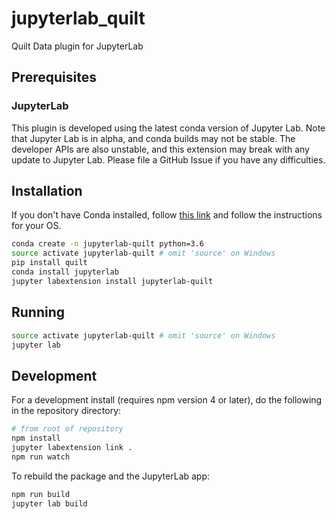 # jupyterlab_quilt

Quilt Data plugin for JupyterLab

## Prerequisites

### JupyterLab
This plugin is developed using the latest conda version of Jupyter Lab. Note that Jupyter Lab is in alpha, and conda builds may not be stable. The developer APIs are also unstable, and this extension may break with any update to Jupyter Lab. Please file a GitHub Issue if you have any difficulties.

## Installation

If you don't have Conda installed, follow [this link](https://conda.io/miniconda.html) and follow the instructions for your OS.

```bash
conda create -n jupyterlab-quilt python=3.6
source activate jupyterlab-quilt # omit 'source' on Windows
pip install quilt
conda install jupyterlab
jupyter labextension install jupyterlab-quilt
```

## Running

```bash
source activate jupyterlab-quilt # omit 'source' on Windows
jupyter lab
```

## Development

For a development install (requires npm version 4 or later), do the following in the repository directory:

```bash
# from root of repository
npm install
jupyter labextension link . 
npm run watch
```

To rebuild the package and the JupyterLab app:

```bash
npm run build
jupyter lab build
```

